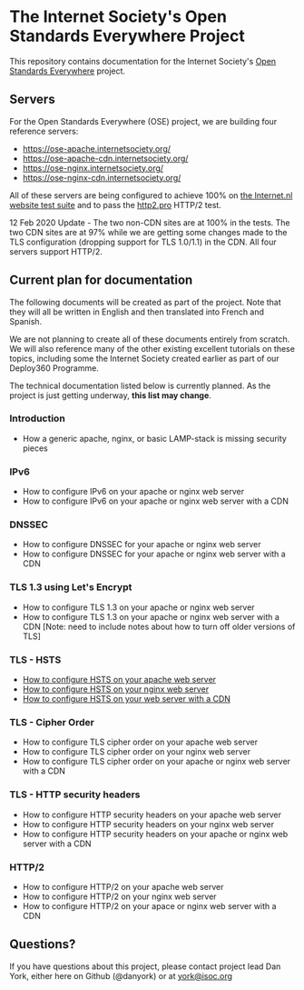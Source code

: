 # The Internet Society's Open Standards Everywhere Project

This repository contains documentation for the Internet Society's [Open Standards Everywhere](https://www.internetsociety.org/ose/) project.

## Servers

For the Open Standards Everywhere (OSE) project, we are building four reference servers:
* https://ose-apache.internetsociety.org/
* https://ose-apache-cdn.internetsociety.org/
* https://ose-nginx.internetsociety.org/
* https://ose-nginx-cdn.internetsociety.org/

All of these servers are being configured to achieve 100% on [the Internet.nl website test suite](https://internet.nl/) 
and to pass the [http2.pro](https://http2.pro/) HTTP/2 test.

12 Feb 2020 Update - The two non-CDN sites are at 100% in the tests. The two CDN sites are at 97% while we are getting
some changes made to the TLS configuration (dropping support for TLS 1.0/1.1) in the CDN.  All four servers support HTTP/2.

## Current plan for documentation

The following documents will be created as part of the project. Note that they will all be written in English and then translated into French and Spanish.

We are not planning to create all of these documents entirely from scratch. We will also reference many of the other existing
excellent tutorials on these topics, including some the Internet Society created earlier as part of our Deploy360 Programme.

The technical documentation listed below is currently planned. As the project is just getting underway, **this list may change**.

### Introduction
* How a generic apache, nginx, or basic LAMP-stack is missing security pieces

### IPv6
* How to configure IPv6 on your apache or nginx web server
* How to configure IPv6 on your apache or nginx web server with a CDN

### DNSSEC
* How to configure DNSSEC for your apache or nginx web server
* How to configure DNSSEC for your apache or nginx web server with a CDN

### TLS 1.3 using Let's Encrypt
* How to configure TLS 1.3 on your apache or nginx web server
* How to configure TLS 1.3 on your apache or nginx web server with a CDN
[Note: need to include notes about how to turn off older versions of TLS]

### TLS - HSTS
* [How to configure HSTS on your apache web server](ose-web-hsts-apache.md)
* [How to configure HSTS on your nginx web server](ose-web-hsts-nginx.md)
* [How to configure HSTS on your web server with a CDN](ose-web-hsts-cdns.md)

### TLS - Cipher Order
* How to configure TLS cipher order on your apache web server
* How to configure TLS cipher order on your nginx web server
* How to configure TLS cipher order on your apache or nginx web server with a CDN

### TLS - HTTP security headers
* How to configure HTTP security headers on your apache web server
* How to configure HTTP security headers on your nginx web server
* How to configure HTTP security headers on your apache or nginx web server with a CDN

### HTTP/2
* How to configure HTTP/2 on your apache web server
* How to configure HTTP/2 on your nginx web server
* How to configure HTTP/2 on your apace or nginx web server with a CDN

## Questions?
If you have questions about this project, please contact project lead Dan York, either here on Github (@danyork) or at [york@isoc.org](mailto:york@isoc.org)

